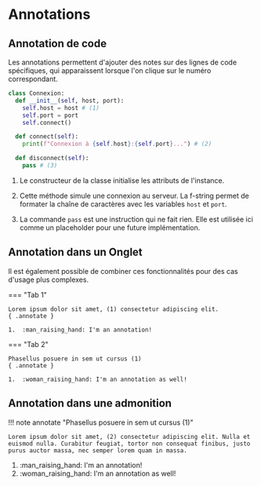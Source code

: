# Annotations

## Annotation de code

Les annotations permettent d'ajouter des notes sur des lignes de code spécifiques, qui apparaissent lorsque l'on clique sur le numéro correspondant.

```python title="Exemple avec de code avec annotations"
class Connexion:
  def __init__(self, host, port):
    self.host = host # (1)
    self.port = port
    self.connect()

  def connect(self):
    print(f"Connexion à {self.host}:{self.port}...") # (2)

  def disconnect(self):
    pass # (3)
```
1. Le constructeur de la classe initialise les attributs de l'instance.

2. Cette méthode simule une connexion au serveur. La f-string permet de formater la chaîne de caractères avec les variables `host` et `port`.

3. La commande `pass` est une instruction qui ne fait rien. Elle est utilisée ici comme un placeholder pour une future implémentation.

## Annotation dans un Onglet

Il est également possible de combiner ces fonctionnalités pour des cas d'usage plus complexes.

=== "Tab 1"

    Lorem ipsum dolor sit amet, (1) consectetur adipiscing elit.
    { .annotate }

    1.  :man_raising_hand: I'm an annotation!

=== "Tab 2"

    Phasellus posuere in sem ut cursus (1)
    { .annotate }

    1.  :woman_raising_hand: I'm an annotation as well!

## Annotation dans une admonition

!!! note annotate "Phasellus posuere in sem ut cursus (1)"

    Lorem ipsum dolor sit amet, (2) consectetur adipiscing elit. Nulla et
    euismod nulla. Curabitur feugiat, tortor non consequat finibus, justo
    purus auctor massa, nec semper lorem quam in massa.

1.  :man_raising_hand: I'm an annotation!
2.  :woman_raising_hand: I'm an annotation as well!
